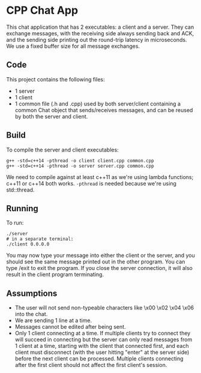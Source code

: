 # CPP Chat App

This chat application that has 2 executables: a client and a server. They can exchange messages, with the receiving side always sending back and ACK, and the sending side printing out the round-trip latency in microseconds. We use a fixed buffer size for all message exchanges.

## Code
This project contains the following files:
- 1 server 
- 1 client
- 1 common file (.h and .cpp) used by both server/client containing a common Chat object that sends/receives messages, and can be reused by both the server and client.

## Build
To compile the server and client executables:
```
g++ -std=c++14 -pthread -o client client.cpp common.cpp
g++ -std=c++14 -pthread -o server server.cpp common.cpp
```
We need to compile against at least c++11 as we're using lambda functions; c++11 or c++14 both works. `-pthread` is needed because we're using std::thread.

## Running
To run:
```
./server
# in a separate terminal:
./client 0.0.0.0
```

You may now type your message into either the client or the server, and you should see the same message printed out in the other program. You can type /exit to exit the program. If you close the server connection, it will also result in the client program terminating.

## Assumptions

- The user will not send non-typeable characters like \x00 \x02 \x04 \x06 into the chat.
- We are sending 1 line at a time.
- Messages cannot be edited after being sent.
- Only 1 client connecting at a time. If multiple clients try to connect they will succeed in connecting but the server can only read messages from 1 client at a time, starting with the client that connected first, and each client must disconnect (with the user hitting "enter" at the server side) before the next client can be processed. Multiple clients connecting after the first client should not affect the first client's session.
